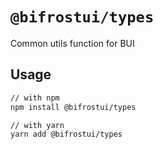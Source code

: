 # `@bifrostui/types`

Common utils function for BUI

## Usage

```sh
// with npm
npm install @bifrostui/types

// with yarn
yarn add @bifrostui/types
```
